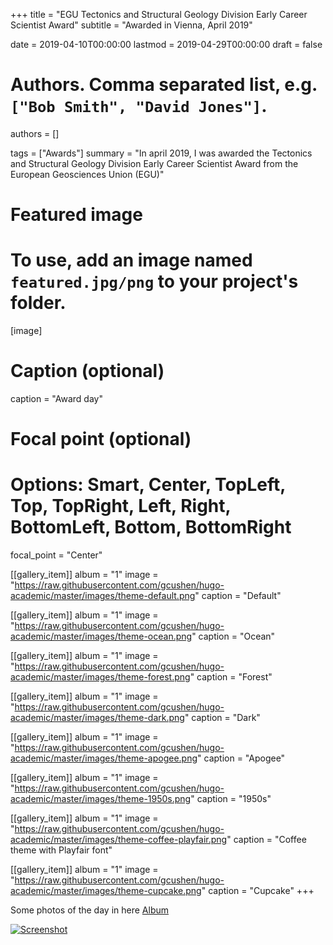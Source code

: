 +++
title = "EGU Tectonics and Structural Geology Division Early Career Scientist Award"
subtitle = "Awarded in Vienna, April 2019"

date = 2019-04-10T00:00:00
lastmod = 2019-04-29T00:00:00
draft = false

# Authors. Comma separated list, e.g. `["Bob Smith", "David Jones"]`.
authors = []

tags = ["Awards"]
summary = "In april 2019, I was awarded the Tectonics and Structural Geology Division Early Career Scientist Award from the European Geosciences Union (EGU)"

# Featured image
# To use, add an image named `featured.jpg/png` to your project's folder. 
[image]
  # Caption (optional)
   caption = "Award day"

  # Focal point (optional)
  # Options: Smart, Center, TopLeft, Top, TopRight, Left, Right, BottomLeft, Bottom, BottomRight
  focal_point = "Center"

[[gallery_item]]
album = "1"
image = "https://raw.githubusercontent.com/gcushen/hugo-academic/master/images/theme-default.png"
caption = "Default"

[[gallery_item]]
album = "1"
image = "https://raw.githubusercontent.com/gcushen/hugo-academic/master/images/theme-ocean.png"
caption = "Ocean"

[[gallery_item]]
album = "1"
image = "https://raw.githubusercontent.com/gcushen/hugo-academic/master/images/theme-forest.png"
caption = "Forest"

[[gallery_item]]
album = "1"
image = "https://raw.githubusercontent.com/gcushen/hugo-academic/master/images/theme-dark.png"
caption = "Dark"

[[gallery_item]]
album = "1"
image = "https://raw.githubusercontent.com/gcushen/hugo-academic/master/images/theme-apogee.png"
caption = "Apogee"

[[gallery_item]]
album = "1"
image = "https://raw.githubusercontent.com/gcushen/hugo-academic/master/images/theme-1950s.png"
caption = "1950s"

[[gallery_item]]
album = "1"
image = "https://raw.githubusercontent.com/gcushen/hugo-academic/master/images/theme-coffee-playfair.png"
caption = "Coffee theme with Playfair font"

[[gallery_item]]
album = "1"
image = "https://raw.githubusercontent.com/gcushen/hugo-academic/master/images/theme-cupcake.png"
caption = "Cupcake"
+++

Some photos of the day in here [Album](https://photos.app.goo.gl/KfsrNrXAH89bf7RZ9)

[![Screenshot](https://raw.githubusercontent.com/dpastorgalan/PersonalWeb/master/static/img/icon-192.png)](https://www.danielpastorgalan.com/)
